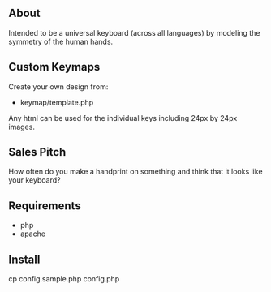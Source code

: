 About
-----
Intended to be a universal keyboard (across all languages) by modeling the symmetry of the human hands.

Custom Keymaps
--------------
Create your own design from:
* keymap/template.php

Any html can be used for the individual keys including 24px by 24px images.

Sales Pitch
-----------
How often do you make a handprint on something and think that it looks like your keyboard?

Requirements
------------
* php
* apache

Install
-------
cp config.sample.php config.php
